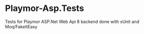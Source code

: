 # Playmor-Asp.Tests
 Tests for Playmor ASP.Net Web Api 8 backend done with xUnit and Moq/FakeItEasy
